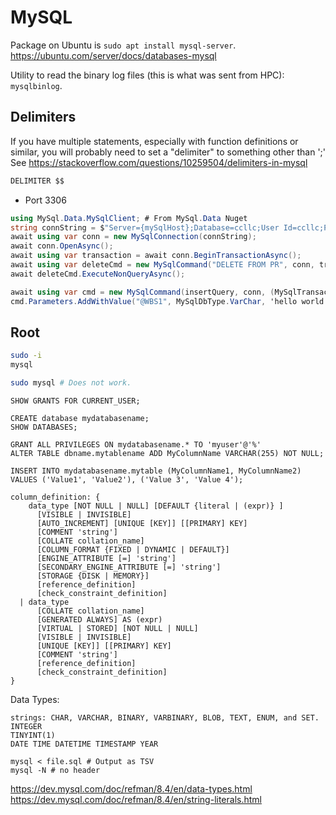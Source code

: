 # MySQL

Package on Ubuntu is `sudo apt install mysql-server`. <https://ubuntu.com/server/docs/databases-mysql>

Utility to read the binary log files (this is what was sent from HPC): `mysqlbinlog`.

## Delimiters

If you have multiple statements, especially with function definitions or similar, you will probably need to set a "delimiter" to something other than ';'
See <https://stackoverflow.com/questions/10259504/delimiters-in-mysql>

```sql
DELIMITER $$
```

- Port 3306


```c#
using MySql.Data.MySqlClient; # From MySql.Data Nuget
string connString = $"Server={mySqlHost};Database=ccllc;User Id=ccllc;Password={mySqlPass};Pooling=true;";
await using var conn = new MySqlConnection(connString);
await conn.OpenAsync();
await using var transaction = await conn.BeginTransactionAsync();
await using var deleteCmd = new MySqlCommand("DELETE FROM PR", conn, transaction);
await deleteCmd.ExecuteNonQueryAsync();

await using var cmd = new MySqlCommand(insertQuery, conn, (MySqlTransaction)transaction);
cmd.Parameters.AddWithValue("@WBS1", MySqlDbType.VarChar, 'hello world');

```

## Root

```sh
sudo -i
mysql

sudo mysql # Does not work.
```

```
SHOW GRANTS FOR CURRENT_USER;

CREATE database mydatabasename;
SHOW DATABASES;

GRANT ALL PRIVILEGES ON mydatabasename.* TO 'myuser'@'%'
ALTER TABLE dbname.mytablename ADD MyColumnName VARCHAR(255) NOT NULL;

INSERT INTO mydatabasename.mytable (MyColumnName1, MyColumnName2) VALUES ('Value1', 'Value2'), ('Value 3', 'Value 4');
```

```
column_definition: {
    data_type [NOT NULL | NULL] [DEFAULT {literal | (expr)} ]
      [VISIBLE | INVISIBLE]
      [AUTO_INCREMENT] [UNIQUE [KEY]] [[PRIMARY] KEY]
      [COMMENT 'string']
      [COLLATE collation_name]
      [COLUMN_FORMAT {FIXED | DYNAMIC | DEFAULT}]
      [ENGINE_ATTRIBUTE [=] 'string']
      [SECONDARY_ENGINE_ATTRIBUTE [=] 'string']
      [STORAGE {DISK | MEMORY}]
      [reference_definition]
      [check_constraint_definition]
  | data_type
      [COLLATE collation_name]
      [GENERATED ALWAYS] AS (expr)
      [VIRTUAL | STORED] [NOT NULL | NULL]
      [VISIBLE | INVISIBLE]
      [UNIQUE [KEY]] [[PRIMARY] KEY]
      [COMMENT 'string']
      [reference_definition]
      [check_constraint_definition]
}

```

Data Types:
```
strings: CHAR, VARCHAR, BINARY, VARBINARY, BLOB, TEXT, ENUM, and SET.
INTEGER
TINYINT(1)
DATE TIME DATETIME TIMESTAMP YEAR
```

```
mysql < file.sql # Output as TSV
mysql -N # no header
```

<https://dev.mysql.com/doc/refman/8.4/en/data-types.html>
<https://dev.mysql.com/doc/refman/8.4/en/string-literals.html>
